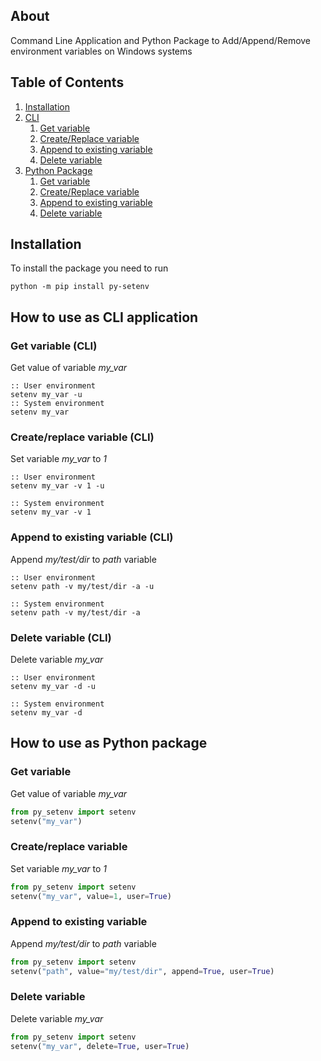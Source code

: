## About 
Command Line Application and Python Package to Add/Append/Remove environment variables on Windows systems

## Table of Contents
1. [Installation](#installation)
2. [CLI](#how-to-use-as-cli-application)
    1. [Get variable](#get-variable-cli)
    2. [Create/Replace variable](#createreplace-variable-cli)
    3. [Append to existing variable](#append-to-existing-variable-cli)
    4. [Delete variable](#delete-variable-cli)
3. [Python Package](#how-to-use-as-python-package)
    1. [Get variable](#get-variable)
    2. [Create/Replace variable](#createreplace-variable)
    3. [Append to existing variable](#append-to-existing-variable)
    4. [Delete variable](#delete-variable)


## Installation
To install the package you need to run
```
python -m pip install py-setenv
```

## How to use as CLI application
### Get variable (CLI)
Get value of variable _my_var_ 
```batch
:: User environment
setenv my_var -u
:: System environment
setenv my_var
```

### Create/replace variable (CLI)
Set variable _my_var_ to _1_  
```batch
:: User environment
setenv my_var -v 1 -u

:: System environment
setenv my_var -v 1
```

### Append to existing variable (CLI)
Append _my/test/dir_ to _path_ variable
```batch
:: User environment
setenv path -v my/test/dir -a -u

:: System environment
setenv path -v my/test/dir -a 
```

### Delete variable (CLI)
Delete variable _my_var_
```batch
:: User environment
setenv my_var -d -u

:: System environment
setenv my_var -d
```

## How to use as Python package
### Get variable
Get value of variable _my_var_ 
```python
from py_setenv import setenv
setenv("my_var")
```

### Create/replace variable
Set variable _my_var_ to _1_  
```python
from py_setenv import setenv
setenv("my_var", value=1, user=True)
```

### Append to existing variable
Append _my/test/dir_ to _path_ variable
```python
from py_setenv import setenv
setenv("path", value="my/test/dir", append=True, user=True)
```

### Delete variable
Delete variable _my_var_
```python
from py_setenv import setenv
setenv("my_var", delete=True, user=True)
```
